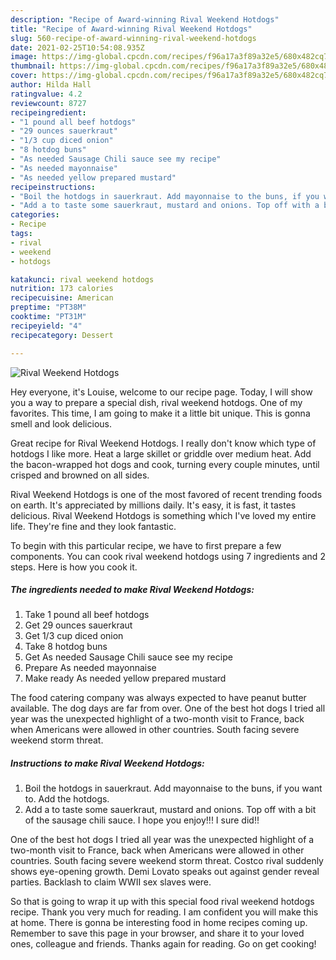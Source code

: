 ```yaml
---
description: "Recipe of Award-winning Rival Weekend Hotdogs"
title: "Recipe of Award-winning Rival Weekend Hotdogs"
slug: 560-recipe-of-award-winning-rival-weekend-hotdogs
date: 2021-02-25T10:54:08.935Z
image: https://img-global.cpcdn.com/recipes/f96a17a3f89a32e5/680x482cq70/rival-weekend-hotdogs-recipe-main-photo.jpg
thumbnail: https://img-global.cpcdn.com/recipes/f96a17a3f89a32e5/680x482cq70/rival-weekend-hotdogs-recipe-main-photo.jpg
cover: https://img-global.cpcdn.com/recipes/f96a17a3f89a32e5/680x482cq70/rival-weekend-hotdogs-recipe-main-photo.jpg
author: Hilda Hall
ratingvalue: 4.2
reviewcount: 8727
recipeingredient:
- "1 pound all beef hotdogs"
- "29 ounces sauerkraut"
- "1/3 cup diced onion"
- "8 hotdog buns"
- "As needed Sausage Chili sauce see my recipe"
- "As needed mayonnaise"
- "As needed yellow prepared mustard"
recipeinstructions:
- "Boil the hotdogs in sauerkraut. Add mayonnaise to the buns, if you want to. Add the hotdogs."
- "Add a to taste some sauerkraut, mustard and onions. Top off with a bit of the sausage chili sauce. I hope you enjoy!!! I sure did!!"
categories:
- Recipe
tags:
- rival
- weekend
- hotdogs

katakunci: rival weekend hotdogs 
nutrition: 173 calories
recipecuisine: American
preptime: "PT38M"
cooktime: "PT31M"
recipeyield: "4"
recipecategory: Dessert

---
```



![Rival Weekend Hotdogs](https://img-global.cpcdn.com/recipes/f96a17a3f89a32e5/680x482cq70/rival-weekend-hotdogs-recipe-main-photo.jpg)

Hey everyone, it's Louise, welcome to our recipe page. Today, I will show you a way to prepare a special dish, rival weekend hotdogs. One of my favorites. This time, I am going to make it a little bit unique. This is gonna smell and look delicious.

Great recipe for Rival Weekend Hotdogs. I really don&#39;t know which type of hotdogs I like more. Heat a large skillet or griddle over medium heat. Add the bacon-wrapped hot dogs and cook, turning every couple minutes, until crisped and browned on all sides.

Rival Weekend Hotdogs is one of the most favored of recent trending foods on earth. It's appreciated by millions daily. It's easy, it is fast, it tastes delicious. Rival Weekend Hotdogs is something which I've loved my entire life. They're fine and they look fantastic.


To begin with this particular recipe, we have to first prepare a few components. You can cook rival weekend hotdogs using 7 ingredients and 2 steps. Here is how you cook it.

<!--inarticleads1-->

##### The ingredients needed to make Rival Weekend Hotdogs:

1. Take 1 pound all beef hotdogs
1. Get 29 ounces sauerkraut
1. Get 1/3 cup diced onion
1. Take 8 hotdog buns
1. Get As needed Sausage Chili sauce see my recipe
1. Prepare As needed mayonnaise
1. Make ready As needed yellow prepared mustard


The food catering company was always expected to have peanut butter available. The dog days are far from over. One of the best hot dogs I tried all year was the unexpected highlight of a two-month visit to France, back when Americans were allowed in other countries. South facing severe weekend storm threat. 

<!--inarticleads2-->

##### Instructions to make Rival Weekend Hotdogs:

1. Boil the hotdogs in sauerkraut. Add mayonnaise to the buns, if you want to. Add the hotdogs.
1. Add a to taste some sauerkraut, mustard and onions. Top off with a bit of the sausage chili sauce. I hope you enjoy!!! I sure did!!


One of the best hot dogs I tried all year was the unexpected highlight of a two-month visit to France, back when Americans were allowed in other countries. South facing severe weekend storm threat. Costco rival suddenly shows eye-opening growth. Demi Lovato speaks out against gender reveal parties. Backlash to claim WWII sex slaves were. 

So that is going to wrap it up with this special food rival weekend hotdogs recipe. Thank you very much for reading. I am confident you will make this at home. There is gonna be interesting food in home recipes coming up. Remember to save this page in your browser, and share it to your loved ones, colleague and friends. Thanks again for reading. Go on get cooking!
